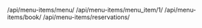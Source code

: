 /api/menu-items/menu/
/api/menu-items/menu_item/1/
/api/menu-items/book/
/api/menu-items/reservations/

